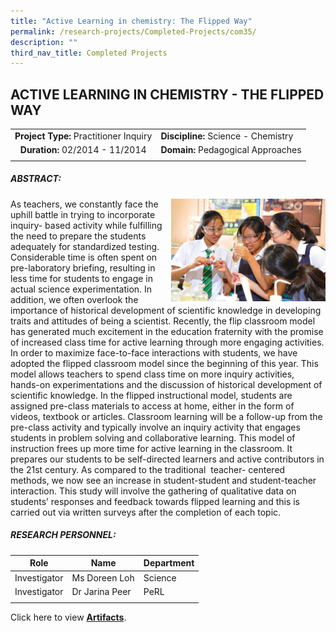 ```yaml
---
title: "Active Learning in chemistry: The Flipped Way"
permalink: /research-projects/Completed-Projects/com35/
description: ""
third_nav_title: Completed Projects
---
```

## ACTIVE LEARNING IN CHEMISTRY - THE FLIPPED WAY

|   |   |
|:-:|---|
| **Project Type:** Practitioner Inquiry  | **Discipline:** Science - Chemistry  |
| **Duration:** 02/2014 - 11/2014  |**Domain:** Pedagogical Approaches   |
|   |   |

##### ABSTRACT:

<img src="/images/Active learning chemistry.jpg" style="width:49%" align=right>
As teachers, we constantly face the uphill battle in trying to incorporate inquiry- based activity while fulfilling the need to prepare the students adequately for standardized testing. Considerable time is often spent on pre-laboratory briefing, resulting in less time for students to engage in actual science experimentation. In addition, we often overlook the importance of historical development of scientific knowledge in developing traits and attitudes of being a scientist. Recently, the flip classroom model has generated much excitement in the education fraternity with the promise of increased class time for active learning through more engaging activities. In order to maximize face-to-face interactions with students, we have adopted the flipped classroom model since the beginning of this year. This model allows teachers to spend class time on more inquiry activities, hands-on experimentations and the discussion of historical development of scientific knowledge. In the flipped instructional model, students are assigned pre-class materials to access at home, either in the form of videos, textbook or articles. Classroom learning will be a follow-up from the pre-class activity and typically involve an inquiry activity that engages students in problem solving and collaborative learning. This model of instruction frees up more time for active learning in the classroom. It prepares our students to be self-directed learners and active contributors in the 21st century. As compared to the traditional  teacher- centered methods, we now see an increase in student-student and student-teacher interaction. This study will involve the gathering of qualitative data on students’ responses and feedback towards flipped learning and this is carried out via written surveys after the completion of each topic.

##### RESEARCH PERSONNEL:

| Role  | Name  | **Department**  |
|:-:|---|---|
| Investigator  | Ms Doreen Loh  |  Science |
| Investigator  | Dr Jarina Peer  | PeRL  |
|   |   |   |

Click here to view **[Artifacts](https://inet.rgs.edu.sg/staff/PeRL/RC/Web/SitePages/Home.aspx?RootFolder=%2Fstaff%2FPeRL%2FRC%2FWeb%2FShared%20Documents%2F2014%5FDoreenLoh%5FActiveLearninginChemistry&FolderCTID=0x01200031712F504D8D504CA3B282CB29566D72&View=%7BD2178A00%2D3D6F%2D408A%2D888E%2DF29DEB3303EF%7D)**.